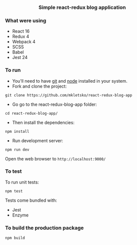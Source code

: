
<p align="center">
    <h3 align="center">Simple react-redux blog application</h3>
</p>

### What were using

* React 16
* Redux 4
* Webpack 4
* SCSS
* Babel
* Jest 24

### To run

* You'll need to have [git](https://git-scm.com/) and [node](https://nodejs.org/en/) installed in your system.
* Fork and clone the project:

```
git clone https://github.com/mkletsko/react-redux-blog-app
```

* Go go to the react-redux-blog-app folder:

```
cd react-redux-blog-app/
```

* Then install the dependencies:

```
npm install
```

* Run development server:

```
npm run dev
```

Open the web browser to `http://localhost:9000/`

### To test
To run unit tests:

```
npm test
```

Tests come bundled with:

* Jest
* Enzyme

### To build the production package

```
npm build
